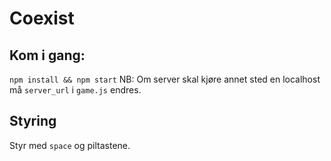 # Coexist

## Kom i gang:
```npm install && npm start```
NB: Om server skal kjøre annet sted en localhost må ```server_url``` i ```game.js``` endres.

## Styring
Styr med ```space``` og piltastene.
